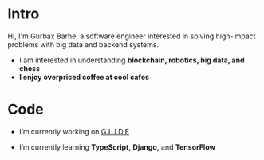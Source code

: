 <h1 align="left">Intro</h1>
<p align="left">Hi, I'm Gurbax Barhe, a software engineer interested in solving high-impact problems with big data and backend systems.</p>

- I am interested in understanding **blockchain, robotics, big data, and chess**
- **I enjoy overpriced coffee at cool cafes**

  


<h1 align="left">Code</h1>

- I’m currently working on [G.L.I.D.E](https://github.com/gurbaxbarhe/G.L.I.D.E)

- I’m currently learning **TypeScript,** **Django,** and **TensorFlow**
